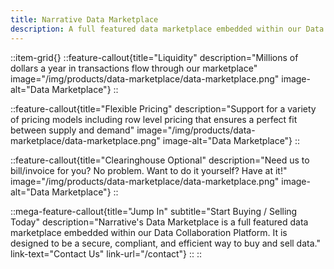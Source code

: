 ```yaml
---
title: Narrative Data Marketplace
description: A full featured data marketplace embedded within our Data Collaboration Platform.
---
```


::item-grid{}
::feature-callout{title="Liquidity" description="Millions of dollars a year in transactions flow through our marketplace" image="/img/products/data-marketplace/data-marketplace.png" image-alt="Data Marketplace"}
::

::feature-callout{title="Flexible Pricing" description="Support for a variety of pricing models including row level pricing that ensures a perfect fit between supply and demand" image="/img/products/data-marketplace/data-marketplace.png" image-alt="Data Marketplace"}
::

::feature-callout{title="Clearinghouse Optional" description="Need us to bill/invoice for you?  No problem.  Want to do it yourself?  Have at it!" image="/img/products/data-marketplace/data-marketplace.png" image-alt="Data Marketplace"}
::

::mega-feature-callout{title="Jump In" subtitle="Start Buying / Selling Today" description="Narrative's Data Marketplace is a full featured data marketplace embedded within our Data Collaboration Platform.  It is designed to be a secure, compliant, and efficient way to buy and sell data." link-text="Contact Us" link-url="/contact"}
::
::